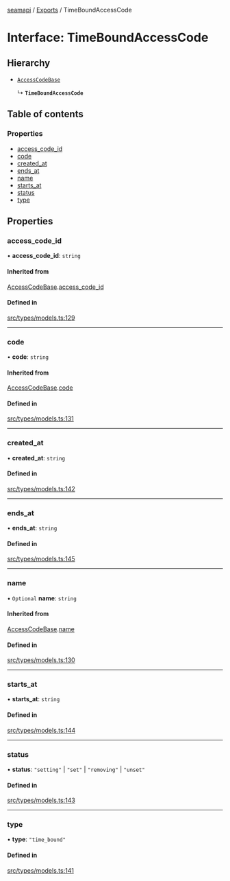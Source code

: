 [seamapi](../README.md) / [Exports](../modules.md) / TimeBoundAccessCode

# Interface: TimeBoundAccessCode

## Hierarchy

- [`AccessCodeBase`](AccessCodeBase.md)

  ↳ **`TimeBoundAccessCode`**

## Table of contents

### Properties

- [access\_code\_id](TimeBoundAccessCode.md#access_code_id)
- [code](TimeBoundAccessCode.md#code)
- [created\_at](TimeBoundAccessCode.md#created_at)
- [ends\_at](TimeBoundAccessCode.md#ends_at)
- [name](TimeBoundAccessCode.md#name)
- [starts\_at](TimeBoundAccessCode.md#starts_at)
- [status](TimeBoundAccessCode.md#status)
- [type](TimeBoundAccessCode.md#type)

## Properties

### access\_code\_id

• **access\_code\_id**: `string`

#### Inherited from

[AccessCodeBase](AccessCodeBase.md).[access_code_id](AccessCodeBase.md#access_code_id)

#### Defined in

[src/types/models.ts:129](https://github.com/seamapi/javascript/blob/main/src/types/models.ts#L129)

___

### code

• **code**: `string`

#### Inherited from

[AccessCodeBase](AccessCodeBase.md).[code](AccessCodeBase.md#code)

#### Defined in

[src/types/models.ts:131](https://github.com/seamapi/javascript/blob/main/src/types/models.ts#L131)

___

### created\_at

• **created\_at**: `string`

#### Defined in

[src/types/models.ts:142](https://github.com/seamapi/javascript/blob/main/src/types/models.ts#L142)

___

### ends\_at

• **ends\_at**: `string`

#### Defined in

[src/types/models.ts:145](https://github.com/seamapi/javascript/blob/main/src/types/models.ts#L145)

___

### name

• `Optional` **name**: `string`

#### Inherited from

[AccessCodeBase](AccessCodeBase.md).[name](AccessCodeBase.md#name)

#### Defined in

[src/types/models.ts:130](https://github.com/seamapi/javascript/blob/main/src/types/models.ts#L130)

___

### starts\_at

• **starts\_at**: `string`

#### Defined in

[src/types/models.ts:144](https://github.com/seamapi/javascript/blob/main/src/types/models.ts#L144)

___

### status

• **status**: ``"setting"`` \| ``"set"`` \| ``"removing"`` \| ``"unset"``

#### Defined in

[src/types/models.ts:143](https://github.com/seamapi/javascript/blob/main/src/types/models.ts#L143)

___

### type

• **type**: ``"time_bound"``

#### Defined in

[src/types/models.ts:141](https://github.com/seamapi/javascript/blob/main/src/types/models.ts#L141)

